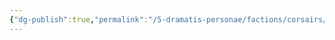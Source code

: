 ```yaml
---
{"dg-publish":true,"permalink":"/5-dramatis-personae/factions/corsairs/plague-storm/","noteIcon":""}
---
```


